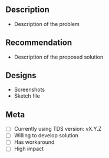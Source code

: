 <!--
  ### IMPORTANT SECURITY NOTE ###

  When opening issues, be sure NOT to include any private or personal
  information such as secrets, passwords, or any source code that involves
  data retrieval. 
-->

## Description

- Description of the problem

## Recommendation

- Description of the proposed solution

## Designs

- Screenshots
- Sketch file

## Meta

- [ ] Currently using TDS version: vX.Y.Z
- [ ] Willing to develop solution
- [ ] Has workaround
- [ ] High impact
